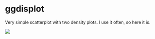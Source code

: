 # ggdisplot

Very simple scatterplot with two density plots. I use it often, so here it is.

<img src="https://rawgit.com/scastlara/ggdisplot/master/ggdisplot.png">